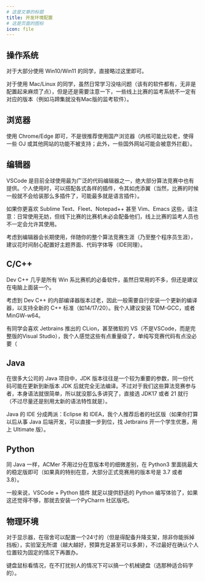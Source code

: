 ```yaml
---
# 这是文章的标题
title: 开发环境配置
# 这是页面的图标
icon: file
---
```


<!-- more -->


## 操作系统

对于大部分使用 Win10/Win11 的同学，直接略过这里即可。

对于使用 Mac/Linux 的同学，虽然日常学习没啥问题（该有的软件都有，无非是配置起来麻烦了点），但是还是需要注意一下，一些线上比赛的监考系统不一定有对应的版本（例如马蹄集就没有Mac版的监考软件）。

## 浏览器

使用 Chrome/Edge 即可，不是很推荐使用国产浏览器（内核可能比较老，使得一些 OJ 或其他网站的功能不被支持；此外，一些国外网站可能会被意外拦截）。

## 编辑器

VSCode 是目前全球使用最为广泛的代码编辑器之一，绝大部分算法竞赛中也有提供。个人使用时，可以搭配各式各样的插件，令其如虎添翼（当然，比赛的时候一般就不会给装那么多插件了，可能最多就是语言插件）。

如果你更喜欢 Sublime Text、Fleet、Notepad++ 甚至 Vim、Emacs 这些，请注意：日常使用无妨，但线下比赛的比赛机未必会配备他们，线上比赛的监考人员也不一定会允许其使用。

考虑到编辑器会长期使用，伴随你的整个算法竞赛生涯（乃至整个程序员生涯），建议花时间耐心配置好主题界面、代码字体等（IDE同理）。

## C/C++

Dev C++ 几乎是所有 Win 系比赛机的必备软件，虽然日常用的不多，但还是建议在电脑上面装一个。

考虑到 Dev C++ 的内部编译器版本过老，因此一般需要自行安装一个更新的编译器，以支持全新的 C++ 标准（如14/17/20）。我个人建议安装 TDM-GCC，或者 MinGW-w64。

有同学会喜欢 Jetbrains 推出的 CLion，甚至微软的 VS（不是VSCode，而是完整版的Visual Studio），我个人感觉这些有点重量级了，单纯写竞赛代码有点没必要（

## Java

在很多大公司的 Java 项目中，JDK 版本往往是一个较为重要的参数，同一份代码可能在更新到新版本 JDK 后就完全无法编译。不过对于我们这些算法竞赛参与者，本身语法就很简单，所以就没那么多讲究了，直接选 JDK17 或者 21 就行（不过尽量还是别用太新的语法特性就是）。

Java 的 IDE 分成两派：Eclipse 和 IDEA，我个人推荐后者的社区版（如果你打算以后从事 Java 后端开发，可以直接一步到位，找 Jetbrains 开一个学生优惠，用上 Ultimate 版）。

## Python

同 Java 一样，ACMer 不用过分在意版本号的细微差别，在 Python3 里面挑最大的稳定版即可（如果真的特别在意，大部分正式竞赛用的版本号是 3.7 或者 3.8）。

一般来说，VSCode + Python 插件 就足以提供舒适的 Python 编写体验了，如果这还觉得不够，那就去安装一个PyCharm 社区版吧。

## 物理环境

对于显示器，在宿舍可以配置一个24寸的（但是得配备升降支架，除非你能拆掉挡板），实验室无所谓（越大越好，预算充足甚至可以多屏），不过最好在确认个人位置较为固定的情况下再置办。

键盘鼠标看情况，在不打扰别人的情况下可以搞一个机械键盘（选那种适合码字的）。

